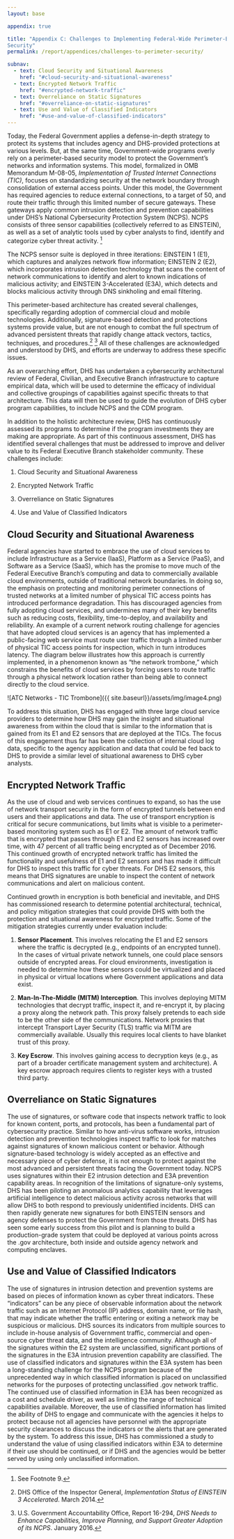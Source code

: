 ```yaml
---
layout: base

appendix: true

title: "Appendix C: Challenges to Implementing Federal-Wide Perimeter-Based
Security"
permalink: /report/appendices/challenges-to-perimeter-security/

subnav:
  - text: Cloud Security and Situational Awareness
    href: "#cloud-security-and-situational-awareness"
  - text: Encrypted Network Traffic
    href: "#encrypted-network-traffic"
  - text: Overreliance on Static Signatures
    href: "#overreliance-on-static-signatures"
  - text: Use and Value of Classified Indicators
    href: "#use-and-value-of-classified-indicators"
---
```


Today, the Federal Government applies a defense-in-depth strategy to
protect its systems that includes agency and DHS-provided protections at
various levels. But, at the same time, Government-wide programs overly
rely on a perimeter-based security model to protect the Government’s
networks and information systems. This model, formalized in OMB
Memorandum M-08-05, *Implementation of Trusted Internet Connections
(TIC)*, focuses on standardizing security at the network boundary
through consolidation of external access points. Under this model, the
Government has required agencies to reduce external connections, to a
target of 50, and route their traffic through this limited number of
secure gateways. These gateways apply common intrusion detection and
prevention capabilities under DHS’s National Cybersecurity Protection
System (NCPS). NCPS consists of three sensor capabilities (collectively
referred to as EINSTEIN), as well as a set of analytic tools used by
cyber analysts to find, identify and categorize cyber threat activity.
[^29]

The NCPS sensor suite is deployed in three iterations: EINSTEIN 1 (E1),
which captures and analyzes network flow information; EINSTEIN 2 (E2),
which incorporates intrusion detection technology that scans the content
of network communications to identify and alert to known indications of
malicious activity; and EINSTEIN 3-Accelerated (E3A), which detects and
blocks malicious activity through DNS sinkholing and email filtering.

This perimeter-based architecture has created several challenges,
specifically regarding adoption of commercial cloud and mobile
technologies. Additionally, signature-based detection and protections
systems provide value, but are not enough to combat the full spectrum of
advanced persistent threats that rapidly change attack vectors, tactics,
techniques, and procedures.[^30] [^31] All of these challenges are
acknowledged and understood by DHS, and efforts are underway to address
these specific issues.

As an overarching effort, DHS has undertaken a cybersecurity
architectural review of Federal, Civilian, and Executive Branch
infrastructure to capture empirical data, which will be used to
determine the efficacy of individual and collective groupings of
capabilities against specific threats to that architecture. This data
will then be used to guide the evolution of DHS cyber program
capabilities, to include NCPS and the CDM program.

In addition to the holistic architecture review, DHS has continuously
assessed its programs to determine if the program investments they are
making are appropriate. As part of this continuous assessment, DHS has
identified several challenges that must be addressed to improve and
deliver value to its Federal Executive Branch stakeholder community.
These challenges include:

1.  Cloud Security and Situational Awareness

2.  Encrypted Network Traffic

3.  Overreliance on Static Signatures

4.  Use and Value of Classified Indicators

## Cloud Security and Situational Awareness

Federal agencies have started to embrace the use of cloud services to
include Infrastructure as a Service (IaaS), Platform as a Service
(PaaS), and Software as a Service (SaaS), which has the promise to move
much of the Federal Executive Branch’s computing and data to
commercially available cloud environments, outside of traditional
network boundaries. In doing so, the emphasis on protecting and
monitoring perimeter connections of trusted networks at a limited number
of physical TIC access points has introduced performance degradation.
This has discouraged agencies from fully adopting cloud services, and
undermines many of their key benefits such as reducing costs,
flexibility, time-to-deploy, and availability and reliability. An
example of a current network routing challenge for agencies that have
adopted cloud services is an agency that has implemented a public-facing
web service must route user traffic through a limited number of physical
TIC access points for inspection, which in turn introduces latency. The
diagram below illustrates how this approach is currently implemented, in
a phenomenon known as “the network trombone,” which constrains the
benefits of cloud services by forcing users to route traffic through a
physical network location rather than being able to connect directly to
the cloud service.

![ATC Networks - TIC Trombone]({{ site.baseurl}}/assets/img/image4.png)

To address this situation, DHS has engaged with three large cloud
service providers to determine how DHS may gain the insight and
situational awareness from within the cloud that is similar to the
information that is gained from its E1 and E2 sensors that are deployed
at the TICs. The focus of this engagement thus far has been the
collection of internal cloud log data, specific to the agency
application and data that could be fed back to DHS to provide a similar
level of situational awareness to DHS cyber analysts.

## Encrypted Network Traffic

As the use of cloud and web services continues to expand, so has the use
of network transport security in the form of encrypted tunnels between
end users and their applications and data. The use of transport
encryption is critical for secure communications, but limits what is
visible to a perimeter-based monitoring system such as E1 or E2. The
amount of network traffic that is encrypted that passes through E1 and
E2 sensors has increased over time, with 47 percent of all traffic being
encrypted as of December 2016. This continued growth of encrypted
network traffic has limited the functionality and usefulness of E1 and
E2 sensors and has made it difficult for DHS to inspect this traffic for
cyber threats. For DHS E2 sensors, this means that DHS signatures are
unable to inspect the content of network communications and alert on
malicious content.

Continued growth in encryption is both beneficial and inevitable, and
DHS has commissioned research to determine potential architectural,
technical, and policy mitigation strategies that could provide DHS with
both the protection and situational awareness for encrypted traffic.
Some of the mitigation strategies currently under evaluation include:

1.  **Sensor Placement**. This involves relocating the E1 and E2 sensors
    where the traffic is decrypted (e.g., endpoints of an encrypted
    tunnel). In the cases of virtual private network tunnels, one could
    place sensors outside of encrypted areas. For cloud environments,
    investigation is needed to determine how these sensors could be
    virtualized and placed in physical or virtual locations where
    Government applications and data exist.

2.  **Man-In-The-Middle (MITM) Interception**. This involves deploying
    MITM technologies that decrypt traffic, inspect it, and re-encrypt
    it, by placing a proxy along the network path. This proxy falsely
    pretends to each side to be the other side of the communications.
    Network proxies that intercept Transport Layer Security (TLS)
    traffic via MITM are commercially available. Usually this requires
    local clients to have blanket trust of this proxy.

3.  **Key Escrow**. This involves gaining access to decryption keys
    (e.g., as part of a broader certificate management system and
    architecture). A key escrow approach requires clients to register
    keys with a trusted third party.

## Overreliance on Static Signatures

The use of signatures, or software code that inspects network traffic to
look for known content, ports, and protocols, has been a fundamental
part of cybersecurity practice. Similar to how anti-virus software
works, intrusion detection and prevention technologies inspect traffic
to look for matches against signatures of known malicious content or
behavior. Although signature-based technology is widely accepted as an
effective and necessary piece of cyber defense, it is not enough to
protect against the most advanced and persistent threats facing the
Government today. NCPS uses signatures within their E2 intrusion
detection and E3A prevention capability areas. In recognition of the
limitations of signature-only systems, DHS has been piloting an
anomalous analytics capability that leverages artificial intelligence to
detect malicious activity across networks that will allow DHS to both
respond to previously unidentified incidents. DHS can then rapidly
generate new signatures for both EINSTEIN sensors and agency defenses to
protect the Government from those threats. DHS has seen some early
success from this pilot and is planning to build a production-grade
system that could be deployed at various points across the .gov
architecture, both inside and outside agency network and computing
enclaves.

## Use and Value of Classified Indicators

The use of signatures in intrusion detection and prevention systems are
based on pieces of information known as cyber threat indicators. These
“indicators” can be any piece of observable information about the
network traffic such as an Internet Protocol (IP) address, domain name,
or file hash, that may indicate whether the traffic entering or exiting
a network may be suspicious or malicious. DHS sources its indicators
from multiple sources to include in-house analysis of Government
traffic, commercial and open-source cyber threat data, and the
intelligence community. Although all of the signatures within the E2
system are unclassified, significant portions of the signatures in the
E3A intrusion prevention capability are classified. The use of
classified indicators and signatures within the E3A system has been a
long-standing challenge for the NCPS program because of the
unprecedented way in which classified information is placed on
unclassified networks for the purposes of protecting unclassified .gov
network traffic. The continued use of classified information in E3A has
been recognized as a cost and schedule driver, as well as limiting the
range of technical capabilities available. Moreover, the use of
classified information has limited the ability of DHS to engage and
communicate with the agencies it helps to protect because not all
agencies have personnel with the appropriate security clearances to
discuss the indicators or the alerts that are generated by the system.
To address this issue, DHS has commissioned a study to understand the
value of using classified indicators within E3A to determine if their
use should be continued, or if DHS and the agencies would be better
served by using only unclassified information.

[^29]: See Footnote 9.

[^30]: DHS Office of the Inspector General, *Implementation Status of
    EINSTEIN 3 Accelerated*. March 2014.

[^31]: U.S. Government Accountability Office, Report 16-294, *DHS Needs
    to Enhance Capabilities, Improve Planning, and Support Greater
    Adoption of its NCPS*. January 2016.